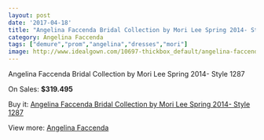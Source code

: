```yaml
---
layout: post
date: '2017-04-18'
title: "Angelina Faccenda Bridal Collection by Mori Lee Spring 2014- Style 1287"
category: Angelina Faccenda
tags: ["demure","prom","angelina","dresses","mori"]
image: http://www.idealgown.com/10697-thickbox_default/angelina-faccenda-bridal-collection-by-mori-lee-spring-2014-style-1287.jpg
---
```

Angelina Faccenda Bridal Collection by Mori Lee Spring 2014- Style 1287

On Sales: **$319.495**
<a href="https://www.idealgown.com/en/angelina-faccenda/4390-angelina-faccenda-bridal-collection-by-mori-lee-spring-2014-style-1287.html"><amp-img layout="responsive" width="600" height="600" src="//www.idealgown.com/10697-thickbox_default/angelina-faccenda-bridal-collection-by-mori-lee-spring-2014-style-1287.jpg" alt="Angelina Faccenda Bridal Collection by Mori Lee Spring 2014- Style 1287 0" /></a>
<a href="https://www.idealgown.com/en/angelina-faccenda/4390-angelina-faccenda-bridal-collection-by-mori-lee-spring-2014-style-1287.html"><amp-img layout="responsive" width="600" height="600" src="//www.idealgown.com/10699-thickbox_default/angelina-faccenda-bridal-collection-by-mori-lee-spring-2014-style-1287.jpg" alt="Angelina Faccenda Bridal Collection by Mori Lee Spring 2014- Style 1287 1" /></a>
<a href="https://www.idealgown.com/en/angelina-faccenda/4390-angelina-faccenda-bridal-collection-by-mori-lee-spring-2014-style-1287.html"><amp-img layout="responsive" width="600" height="600" src="//www.idealgown.com/10698-thickbox_default/angelina-faccenda-bridal-collection-by-mori-lee-spring-2014-style-1287.jpg" alt="Angelina Faccenda Bridal Collection by Mori Lee Spring 2014- Style 1287 2" /></a>

Buy it: [Angelina Faccenda Bridal Collection by Mori Lee Spring 2014- Style 1287](https://www.idealgown.com/en/angelina-faccenda/4390-angelina-faccenda-bridal-collection-by-mori-lee-spring-2014-style-1287.html "Angelina Faccenda Bridal Collection by Mori Lee Spring 2014- Style 1287")

View more: [Angelina Faccenda](https://www.idealgown.com/en/51-angelina-faccenda "Angelina Faccenda")